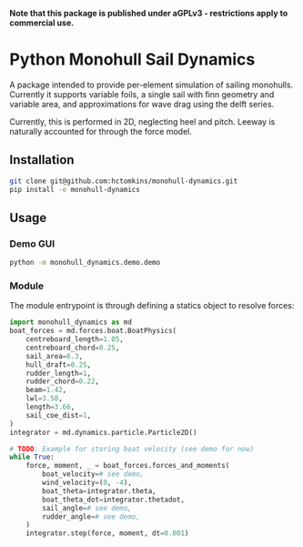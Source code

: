 **Note that this package is published under aGPLv3 - restrictions apply to commercial use.**

# Python Monohull Sail Dynamics
A package intended to provide per-element simulation of sailing monohulls. Currently it supports variable foils, a single sail with finn geometry and variable area, and approximations for wave drag using the delft series.

Currently, this is performed in 2D, neglecting heel and pitch. Leeway is naturally accounted for through the force model.
## Installation

```bash
git clone git@github.com:hctomkins/monohull-dynamics.git
pip install -e monohull-dynamics
```

## Usage
### Demo GUI
```bash
python -m monohull_dynamics.demo.demo
```

### Module
The module entrypoint is through defining a statics object to resolve forces:
```python
import monohull_dynamics as md
boat_forces = md.forces.boat.BoatPhysics(
    centreboard_length=1.05,
    centreboard_chord=0.25,
    sail_area=6.3,
    hull_draft=0.25,
    rudder_length=1,
    rudder_chord=0.22,
    beam=1.42,
    lwl=3.58,
    length=3.66,
    sail_coe_dist=1,
)
integrator = md.dynamics.particle.Particle2D()

# TODO: Example for storing boat velocity (see demo for now)
while True:
    force, moment, _ = boat_forces.forces_and_moments(
        boat_velocity=# see demo,
        wind_velocity=(0, -4),
        boat_theta=integrator.theta,
        boat_theta_dot=integrator.thetadot,
        sail_angle=# see demo,
        rudder_angle=# see demo,
    )
    integrator.step(force, moment, dt=0.001)

```